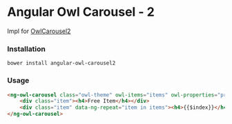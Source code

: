 # Angular Owl Carousel - 2

Impl for [OwlCarousel2]


### Installation
```ssh
bower install angular-owl-carousel2
```


### Usage

```html
<ng-owl-carousel class="owl-theme" owl-items="items" owl-properties="properties">
    <div class="item"><h4>Free Item</h4></div>
    <div class="item" data-ng-repeat="item in items"><h4>{{$index}}</h4></div>
</ng-owl-carousel>
```
   [OwlCarousel2]: <https://github.com/OwlCarousel2/OwlCarousel2>